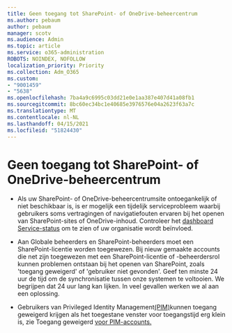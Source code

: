 ```yaml
---
title: Geen toegang tot SharePoint- of OneDrive-beheercentrum
ms.author: pebaum
author: pebaum
manager: scotv
ms.audience: Admin
ms.topic: article
ms.service: o365-administration
ROBOTS: NOINDEX, NOFOLLOW
localization_priority: Priority
ms.collection: Adm_O365
ms.custom:
- "9001459"
- "5638"
ms.openlocfilehash: 7ba4a9c6995c03dd21e0e1aa387e407d41a08fb1
ms.sourcegitcommit: 8bc60ec34bc1e40685e3976576e04a2623f63a7c
ms.translationtype: MT
ms.contentlocale: nl-NL
ms.lasthandoff: 04/15/2021
ms.locfileid: "51824430"
---
```

# <a name="unable-to-access-sharepoint-or-onedrive-admin-center"></a>Geen toegang tot SharePoint- of OneDrive-beheercentrum

- Als uw SharePoint- of OneDrive-beheercentrumsite ontoegankelijk of niet beschikbaar is, is er mogelijk een tijdelijk serviceprobleem waarbij gebruikers soms vertragingen of navigatiefouten ervaren bij het openen van SharePoint-sites of OneDrive-inhoud. Controleer het [dashboard Service-status](https://admin.microsoft.com/AdminPortal/Home#/servicehealth) om te zien of uw organisatie wordt beïnvloed.

- Aan Globale beheerders en SharePoint-beheerders moet een SharePoint-licentie worden toegewezen. Bij nieuw gemaakte accounts die net zijn toegewezen met een SharePoint-licentie of -beheerdersrol kunnen problemen ontstaan bij het openen van SharePoint, zoals 'toegang geweigerd' of 'gebruiker niet gevonden'. Geef ten minste 24 uur de tijd om de synchronisatie tussen onze systemen te voltooien. We begrijpen dat 24 uur lang kan lijken. In veel gevallen werken we al aan een oplossing.

- Gebruikers van Privileged Identity Management[(PIM)](https://docs.microsoft.com/azure/active-directory/privileged-identity-management/pim-how-to-add-role-to-user?tabs=new)kunnen toegang geweigerd krijgen als het toegestane venster voor toegangstijd erg klein is, zie Toegang geweigerd [voor PIM-accounts.](https://docs.microsoft.com/sharepoint/troubleshoot/administration/access-denied-to-pim-user-accounts)